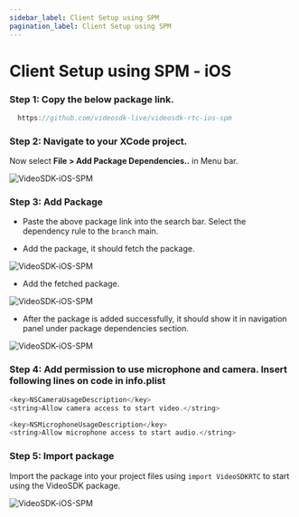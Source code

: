 ```yaml
---
sidebar_label: Client Setup using SPM
pagination_label: Client Setup using SPM
---
```


# Client Setup using SPM - iOS

### Step 1: Copy the below package link.

```js
  https://github.com/videosdk-live/videosdk-rtc-ios-spm
```

### Step 2: Navigate to your XCode project.

Now select **File > Add Package Dependencies..** in Menu bar.

![VideoSDK-iOS-SPM](https://cdn.videosdk.live/website-resources/docs-resources/videosdk-spm-step1.png)

### Step 3: Add Package

- Paste the above package link into the search bar. Select the dependency rule to the `branch` main.

- Add the package, it should fetch the package.

![VideoSDK-iOS-SPM](https://cdn.videosdk.live/website-resources/docs-resources/videosdk-spm-step2.png)

- Add the fetched package.

![VideoSDK-iOS-SPM](https://cdn.videosdk.live/website-resources/docs-resources/videosdk-spm-step3.png)

- After the package is added successfully, it should show it in navigation panel under package dependencies section.

![VideoSDK-iOS-SPM](https://cdn.videosdk.live/website-resources/docs-resources/videosdk-spm-step4.png)

### Step 4: Add permission to use microphone and camera. Insert following lines on code in info.plist

```js title="info.plist"
<key>NSCameraUsageDescription</key>
<string>Allow camera access to start video.</string>

<key>NSMicrophoneUsageDescription</key>
<string>Allow microphone access to start audio.</string>
```


### Step 5: Import package

Import the package into your project files using `import VideoSDKRTC` to start using the VideoSDK package.

![VideoSDK-iOS-SPM](https://cdn.videosdk.live/website-resources/docs-resources/videosdk-spm-step5.png)
